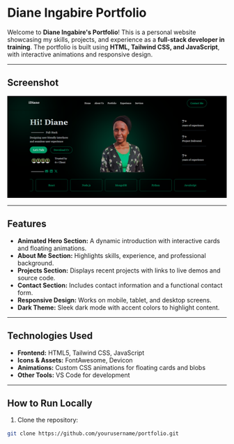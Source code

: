 # Diane Ingabire Portfolio

Welcome to **Diane Ingabire's Portfolio**! This is a personal website showcasing my skills, projects, and experience as a **full-stack developer in training**. The portfolio is built using **HTML, Tailwind CSS, and JavaScript**, with interactive animations and responsive design.

---

##  Screenshot

![Home Page Screenshot](./assets/image.png)  


---

##  Features

- **Animated Hero Section:** A dynamic introduction with interactive cards and floating animations.
- **About Me Section:** Highlights skills, experience, and professional background.
- **Projects Section:** Displays recent projects with links to live demos and source code.
- **Contact Section:** Includes contact information and a functional contact form.
- **Responsive Design:** Works on mobile, tablet, and desktop screens.
- **Dark Theme:** Sleek dark mode with accent colors to highlight content.

---

##  Technologies Used

- **Frontend:** HTML5, Tailwind CSS, JavaScript
- **Icons & Assets:** FontAwesome, Devicon
- **Animations:** Custom CSS animations for floating cards and blobs
- **Other Tools:** VS Code for development

---

##  How to Run Locally

1. Clone the repository:

```bash
git clone https://github.com/yourusername/portfolio.git


